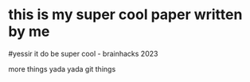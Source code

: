 # this is my super cool paper written by me
#yessir it do be super cool - brainhacks 2023

more things yada yada git things


